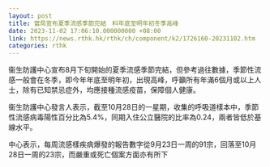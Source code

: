 ```yaml
---
layout: post
title: 當局宣布夏季流感季節完結　料年底至明年初冬季高峰
date: 2023-11-02 17:06:10.000000000 +08:00
link: https://news.rthk.hk/rthk/ch/component/k2/1726160-20231102.htm
categories: rthk
---
```


衞生防護中心宣布8月下旬開始的夏季流感季節完結，但參考過往數據，季節性流感一般會在冬季，即今年年底至明年初，出現高峰，呼籲所有年滿6個月或以上人士，除有已知禁忌症外，均應接種流感疫苗，保障個人健康。

衞生防護中心發言人表示，截至10月28日的一星期，收集的呼吸道樣本中，季節性流感病毒陽性百分比為5.4%，同期入住公立醫院的比率為0.24，兩者皆低於基線水平。

中心表示，每周流感樣疾病爆發的報告數字從9月23日一周的91宗，回落至10月28日一周的23宗，而嚴重或死亡個案方面亦有所下
